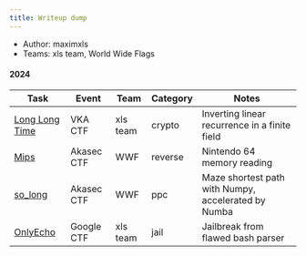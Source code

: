 ```yaml
---
title: Writeup dump
---
```

- Author: maximxls
- Teams: xls team, World Wide Flags
#### 2024
| Task | Event | Team | Category | Notes |
|-|-|-|-|-|
| [Long Long Time](./long_time/writeup) | VKA CTF | xls team | crypto | Inverting linear recurrence in a finite field |
| [Mips](./n64/writeup) | Akasec CTF | WWF | reverse | Nintendo 64 memory reading |
| [so_long](./so_long/writeup) | Akasec CTF | WWF | ppc | Maze shortest path with Numpy, accelerated by Numba |
| [OnlyEcho](./onlyecho/writeup) | Google CTF | xls team | jail | Jailbreak from flawed bash parser |